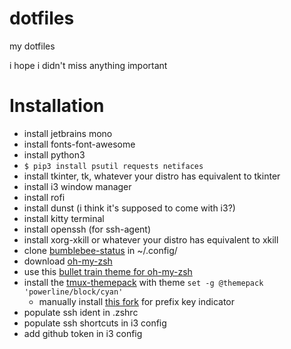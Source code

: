 # dotfiles
my dotfiles

i hope i didn't miss anything important

# Installation
- install jetbrains mono
- install fonts-font-awesome
- install python3
- `` $ pip3 install psutil requests netifaces ``
- install tkinter, tk, whatever your distro has equivalent to tkinter
- install i3 window manager
- install rofi
- install dunst (i think it's supposed to come with i3?)
- install kitty terminal
- install openssh (for ssh-agent)
- install xorg-xkill or whatever your distro has equivalent to xkill
- clone [bumblebee-status](https://github.com/tobi-wan-kenobi/bumblebee-status) in ~/.config/
- download [oh-my-zsh](https://github.com/ohmyzsh/ohmyzsh)
- use this [bullet train theme for oh-my-zsh](https://github.com/caiogondim/bullet-train.zsh)
- install the [tmux-themepack](https://github.com/jimeh/tmux-themepack) with theme ``set -g @themepack 'powerline/block/cyan'``
  - manually install [this fork](https://github.com/jimeh/tmux-themepack/pull/34/commits/06a63f4118dbc2eab18931bcdb0a3839a2d039fa) for prefix key indicator
- populate ssh ident in .zshrc
- populate ssh shortcuts in i3 config
- add github token in i3 config
